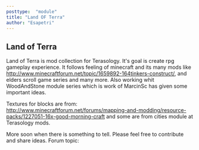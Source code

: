 ```yaml
---
posttype:  "module"  
title: "Land OF Terra"
author: "Esapetri"
---
```

## Land of Terra
Land of Terra is mod collection for Terasology. It's goal is create rpg gameplay experience. It follows feeling of minecraft and its many mods like http://www.minecraftforum.net/topic/1659892-164tinkers-construct/, and elders scroll game series and many more. Also working whit WoodAndStone module series which is work of MarcinSc has given some important ideas. 

Textures for blocks are from: http://www.minecraftforum.net/forums/mapping-and-modding/resource-packs/1227051-16x-good-morning-craft
and some are from cities module at Terasology mods.

More soon when there is something to tell. Please feel free to contribute and share ideas. 
Forum topic: 
